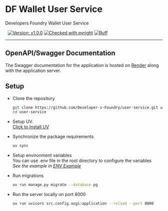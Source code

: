 # DF Wallet User Service

Developers Foundry Wallet User Service

&nbsp;
[![Version: v1.0.0](https://img.shields.io/badge/api-v1.0.0-blue?style=flat&logo=money)](CHANGELOG.md)
[![Checked with pyright](https://microsoft.github.io/pyright/img/pyright_badge.svg)](https://microsoft.github.io/pyright/)
[![Ruff](https://img.shields.io/endpoint?url=https://raw.githubusercontent.com/astral-sh/ruff/main/assets/badge/v2.json)](https://github.com/astral-sh/ruff)

---

## OpenAPI/Swagger Documentation

The Swagger documentation for the application is hosted on [Render](https://df-user-service.onrender.com/api/docs) along with the application server.

## Setup

- Clone the repository

  ```bash
  git clone https://github.com/Developer-s-Foundry/user-service.git user-service
  cd user-service
  ```

- Setup UV. \
  [Click to Install UV](https://docs.astral.sh/uv/getting-started/installation/)

- Synchronize the package requirements

  ```bash
  uv sync
  ```

- Setup environment variables \
  You can use .env file in the root directory to configure the variables \
  _See the example in [ENV Example](.env.example)_

- Run migrations

  ```bash
  uv run manage.py migrate --database pg
  ```

- Run the server locally on port 8000

  ```bash
  uv run uvicorn src.config.asgi:application --reload --port 8000
  ```
